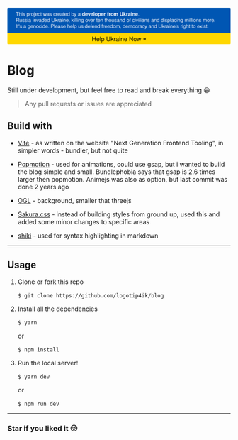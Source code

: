 [![SWUbanner](https://raw.githubusercontent.com/vshymanskyy/StandWithUkraine/main/banner-direct-single.svg)](https://stand-with-ukraine.pp.ua/)

# Blog

Still under development, but feel free to read and break everything 😁

> Any pull requests or issues are appreciated

## Build with

- [Vite](https://vitejs.dev) - as written on the website "Next Generation Frontend Tooling", in simpler words - bundler, but not quite

- [Popmotion](https://popmotion.io) - used for animations, could use gsap, but i wanted to build the blog simple and small. Bundlephobia says that gsap is 2.6 times larger then popmotion. Animejs was also as option, but last commit was done 2 years ago

- [OGL](https://github.com/oframe/ogl) - background, smaller that threejs

- [Sakura.css](https://github.com/oxalorg/sakura) - instead of building styles from ground up, used this and added some minor changes to specific areas

- [shiki](https://shiki.matsu.io) - used for syntax highlighting in markdown

---

## Usage

1. Clone or fork this repo

   ```shell
   $ git clone https://github.com/logotip4ik/blog
   ```

2. Install all the dependencies

   ```shell
   $ yarn
   ```

   or

   ```
   $ npm install
   ```

3. Run the local server!
   ```shell
   $ yarn dev
   ```
   or
   ```shell
   $ npm run dev
   ```

---

### Star if you liked it 😜
